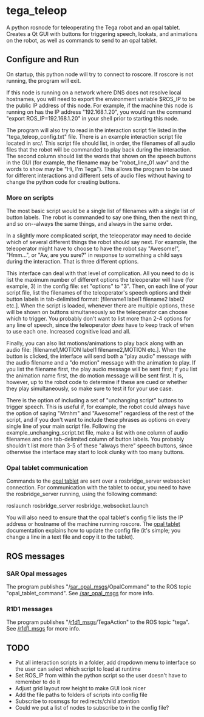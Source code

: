 # tega\_teleop
A python rosnode for teleoperating the Tega robot and an opal tablet. Creates a Qt GUI with buttons for triggering speech, lookats, and animations on the robot, as well as commands to send to an opal tablet.

## Configure and Run
On startup, this python node will try to connect to roscore. If roscore is not running, the program will exit. 

If this node is running on a network where DNS does not resolve local hostnames, you will need to export the environment variable $ROS\_IP to be the public IP address of this node. For example, if the machine this node is running on has the IP address "192.168.1.20", you would run the command  "export ROS\_IP=192.168.1.20" in your shell prior to starting this node.

The program will also try to read in the interaction script file listed in the "tega\_teleop\_config.txt" file. There is an example interaction script file located in src/. This script file should list, in order, the filenames of all audio files that the robot will be commanded to play back during the interaction. The second column should list the words that shown on the speech buttons in the GUI (for example, the filename may be "robot\_line\_01.wav" and the words to show may be "Hi, I'm Tega"). This allows the program to be used for different interactions and different sets of audio files without having to change the python code for creating buttons.

### More on scripts
The most basic script would be a single list of filenames with a single list of button labels. The robot is commanded to say one thing, then the next thing, and so on--always the same things, and always in the same order.

In a slightly more complicated script, the teleoperator may need to decide which of several different things the robot should say next. For example, the teleoperator might have to choose to have the robot say "Awesome!", "Hmm...", or "Aw, are you sure?" in response to something a child says during the interaction. That is three different options.

This interface can deal with that level of complication. All you need to do is list the maximum number of different options the teleoperator will have (for example, 3) in the config file: set "options" to "3". Then, on each line of your script file, list the filenames of the teleoperator's speech options and their button labels in tab-delimited format: \[filename1 label1 filename2 label2 etc.\]. When the script is loaded, whenever there are multiple options, these will be shown on buttons simultaneously so the teleoperator can choose which to trigger. You probably don't want to list more than 2-4 options for any line of speech, since the teleoperator *does* have to keep track of when to use each one. Increased cognitive load and all.

Finally, you can also list motions/animations to play back along with an audio file: \[filename1,MOTION label1 filename2,MOTION etc.\]. When the button is clicked, the interface will send both a "play audio" message with the audio filename and a "do motion" message with the animation to play. If you list the filename first, the play audio message will be sent first; if you list the animation name first, the do motion message will be sent first. It is, however, up to the robot code to determine if these are cued or whether they play simultaneously, so make sure to test it for your use case.

There is the option of including a set of "unchanging script" buttons to trigger speech. This is useful if, for example, the robot could always have the option of saying "Mmhm" and "Awesome!" regardless of the rest of the script, and if you don't want to include these phrases as options on every single line of your main script file. Following the example\_unchanging\_script.txt file, make a list with one column of audio filenames and one tab-delimited column of button labels. You probably shouldn't list more than 3-5 of these "always there" speech buttons, since otherwise the interface may start to look clunky with too many buttons.

### Opal tablet communication
Commands to the [opal tablet](https://github.com/personal-robots/SAR-opal-base) are sent over a rosbridge\_server websocket connection. For communication with the tablet to occur, you need to have the rosbridge\_server running, using the following command:

roslaunch rosbridge\_server rosbridge\_websocket.launch

You will also need to ensure that the opal tablet's config file lists the IP address or hostname of the machine running roscore. The [opal tablet](https://github.com/personal-robots/SAR-opal-base) documentation explains how to update the config file (it's simple; you change a line in a text file and copy it to the tablet).

## ROS messages
### SAR Opal messages
The program publishes "/[sar\_opal\_msgs](https://github.com/personal-robots/sar_opal_msgs "/sar_opal_msgs")/OpalCommand" to the ROS topic "opal\_tablet\_command". See [/sar\_opal\_msgs](https://github.com/personal-robots/sar_opal_msgs "/sar_opal_msgs") for more info.

### R1D1 messages
The program publishes "/[r1d1\_msgs](https://github.com/personal-robots/r1d1_msgs "/r1d1_msgs")/TegaAction" to the ROS topic "tega". See [/r1d1\_msgs](https://github.com/personal-robots/r1d1_msgs "/r1d1_msgs") for more info. 

## TODO
- Put all interaction scripts in a folder, add dropdown menu to interface so the user can select which script to load at runtime
- Set ROS\_IP from within the python script so the user doesn't have to remember to do it
- Adjust grid layout row height to make GUI look nicer
- Add the file paths to folders of scripts into config file
- Subscribe to rosmsgs for redirects/child attention
- Could we put a list of nodes to subscribe to in the config file?

